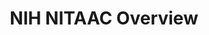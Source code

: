 ---
title: NIH NITAAC Overview
year:
description: The purpose of this page is to highlight the basic information about the NIH NITAAC BIC vehicle.
external_url: nitaac.nih.gov/nitaac-glance
content_tags: 
type: link
filters: vehicle-solutions it-best-in-class-vehicles for-contracting-officers
---